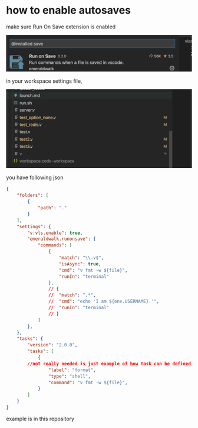 # how to enable autosaves

make sure Run On Save extension is enabled

![](img/extension.png)

in your workspace settings file,

![](img/workspacesettings.png)

you have following json

```json
{
	"folders": [
		{
			"path": "."
		}
	],
	"settings": {
		"v.vls.enable": true,
		"emeraldwalk.runonsave": {
			"commands": [
				{
					"match": "\\.v$",
					"isAsync": true,
					"cmd": "v fmt -w ${file}",
					"runIn": "terminal"
				},
				// {
				// 	"match": ".*",
				// 	"cmd": "echo 'I am ${env.USERNAME}.'",
				// 	"runIn": "terminal"
				// }
			]
		},
	},
	"tasks": {
		"version": "2.0.0",
		"tasks": [
			{
        //not really needed is just example of how task can be defined
				"label": "format",
				"type": "shell",
				"command": "v fmt -w ${file}",
			}
		]
	}
}
```

example is in this repository



